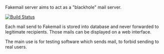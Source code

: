 Fakemail server aims to act as a "blackhole" mail server.

[![Build Status](https://travis-ci.org/patlenain/fakemail-server.svg?branch=master)](https://travis-ci.org/patlenain/fakemail-server)

Each mail send to Fakemail is stored into database and never forwarded to legitimate recipients.
Those mails can be displayed on a web interface.

The main use is for testing software which sends mail, to forbid sending to real users.
